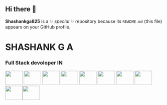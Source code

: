 ## Hi there 👋


**Shashankga825** is a ✨ _special_ ✨ repository because its `README.md` (this file) appears on your GitHub profile.
<h1>SHASHANK G A</h1>
<h3>Full Stack devoloper IN</h3>

<img src="https://logolook.net/wp-content/uploads/2022/11/Java-Logo.png" height=45px; width=55px;></img>  <img src="https://tse4.mm.bing.net/th?id=OIP.nUYOwBlsmc2xTLmGRzBTCQHaHa&pid=Api&P=0&h=180" height=45px; width=55px;></img>   <img src="https://www.stat4decision.com/wp-content/uploads/2022/04/SQL-logo.png" height=45px; width=55px;></img>  <img src="https://blogger.googleusercontent.com/img/b/R29vZ2xl/AVvXsEjt-h5BnuWvoOMEVwD386k6fd-reYDF0VfY-e4SGoKXMb3mGcgEDtejEnmQDbCIHv09BeozLJEqU7y8iGktyob_4tnPQKlJXUT97qmVD7xQRrzoDKcYQTtq-mtgNjDJ_IB0kScGfndVdaD1dDivojIJ3Eia2hS-3Z4UoiV9o7VIFoavplpyfkWRGNnSlds/w447-h447/spring-boot-1_5zDxm9B.webp" height=45px; width=55px;></img>  <img src="https://tse3.mm.bing.net/th?id=OIP.1ff6nSrl70MeEgXn8qIiWgAAAA&pid=Api&P=0&h=180" height=45px; width=55px;></img>  <img src="http://1.bp.blogspot.com/-NGHwBncyA68/UiMm_8b2ZUI/AAAAAAAAAnA/17OGXCKI4zE/s1600/Logo+HTML5.JPG" height=45px; width=55px;></img>  <img src="https://image.pngaaa.com/311/3920311-middle.png" height=45px; width=55px;></img>  <img src="https://brandslogos.com/wp-content/uploads/thumbs/javascript-logo.png" height=45px; width=55px;></img>  <img src="https://tse4.mm.bing.net/th?id=OIP.BaYgoVtaGQU5WUJbK2YUHgAAAA&pid=Api&P=0&h=180" height=45px; width=55px;></img><img src="https://www.liblogo.com/img-logo/ph424pa62-php-logo-php-logo-png.png" height=45px; width=55px;>


<!-- <a href="https://www.linkedin.com/in/shashank-g-a-shashi-a37aa6314/"><img src="https://www.freeiconspng.com/uploads/linkedin-icon-png-transparent-images--pictures--becuo-4.png" height=20px; width=20px;></img></a> 
 -->

